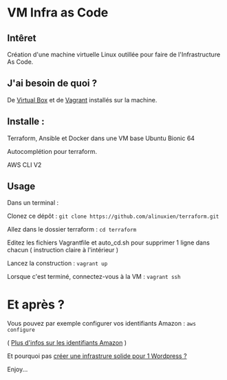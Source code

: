 # VM Infra as Code

## Intêret
Création d'une machine virtuelle Linux outillée pour faire de l'Infrastructure As Code.

## J'ai besoin de quoi ?
De [Virtual Box](https://www.virtualbox.org/) et de [Vagrant](https://www.vagrantup.com/downloads) installés sur la machine. 

## Installe :
Terraform, Ansible et Docker dans une VM base Ubuntu Bionic 64

Autocomplétion pour terraform.

AWS CLI V2

## Usage
Dans un terminal : 

Clonez ce dépôt : `git clone https://github.com/alinuxien/terraform.git` 

Allez dans le dossier terraform : `cd terraform`

Editez les fichiers Vagrantfile et auto_cd.sh pour supprimer 1 ligne dans chacun ( instruction claire à l'intérieur )

Lancez la construction : `vagrant up`

Lorsque c'est terminé, connectez-vous à la VM : `vagrant ssh`

# Et après ?
Vous pouvez par exemple configurer vos identifiants Amazon : `aws configure`

( [Plus d'infos sur les identifiants Amazon](https://console.aws.amazon.com/iam/home?#security_credential) )

Et pourquoi pas [créer une infrastrure solide pour 1 Wordpress ?](https://github.com/alinuxien/super-wp-aws-auto)

Enjoy...
